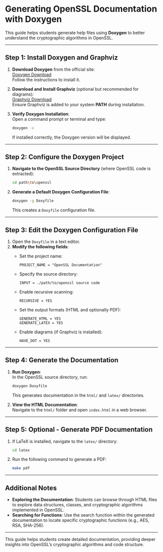 
# Generating OpenSSL Documentation with Doxygen

This guide helps students generate help files using **Doxygen** to better understand the cryptographic algorithms in OpenSSL.

---

## Step 1: Install Doxygen and Graphviz

1. **Download Doxygen** from the official site:  
   [Doxygen Download](https://www.doxygen.nl/download.html)  
   Follow the instructions to install it.

2. **Download and Install Graphviz** (optional but recommended for diagrams):  
   [Graphviz Download](https://graphviz.org/download/)  
   Ensure Graphviz is added to your system **PATH** during installation.

3. **Verify Doxygen Installation**:  
   Open a command prompt or terminal and type:

   ```bash
   doxygen -v
   ```

   If installed correctly, the Doxygen version will be displayed.

---

## Step 2: Configure the Doxygen Project

1. **Navigate to the OpenSSL Source Directory** (where OpenSSL code is extracted):

   ```bash
   cd path\to\openssl
   ```

2. **Generate a Default Doxygen Configuration File**:

   ```bash
   doxygen -g Doxyfile
   ```

   This creates a `Doxyfile` configuration file.

---

## Step 3: Edit the Doxygen Configuration File

1. Open the `Doxyfile` in a text editor.
2. **Modify the following fields**:
   - Set the project name:

     ```
     PROJECT_NAME = "OpenSSL Documentation"
     ```

   - Specify the source directory:

     ```
     INPUT = ./path/to/openssl source code
     ```

   - Enable recursive scanning:

     ```
     RECURSIVE = YES
     ```

   - Set the output formats (HTML and optionally PDF):

     ```
     GENERATE_HTML = YES
     GENERATE_LATEX = YES
     ```

   - Enable diagrams (if Graphviz is installed):

     ```
     HAVE_DOT = YES
     ```

---

## Step 4: Generate the Documentation

1. **Run Doxygen**:  
   In the OpenSSL source directory, run:

   ```bash
   doxygen Doxyfile
   ```

   This generates documentation in the `html/` and `latex/` directories.

2. **View the HTML Documentation**:  
   Navigate to the `html/` folder and open `index.html` in a web browser.

---

## Step 5: Optional - Generate PDF Documentation

1. If LaTeX is installed, navigate to the `latex/` directory:

   ```bash
   cd latex
   ```

2. Run the following command to generate a PDF:

   ```bash
   make pdf
   ```

---

## Additional Notes

- **Exploring the Documentation**: Students can browse through HTML files to explore data structures, classes, and cryptographic algorithms implemented in OpenSSL.
- **Searching for Functions**: Use the search function within the generated documentation to locate specific cryptographic functions (e.g., AES, RSA, SHA-256).

---

This guide helps students create detailed documentation, providing deeper insights into OpenSSL’s cryptographic algorithms and code structure.
